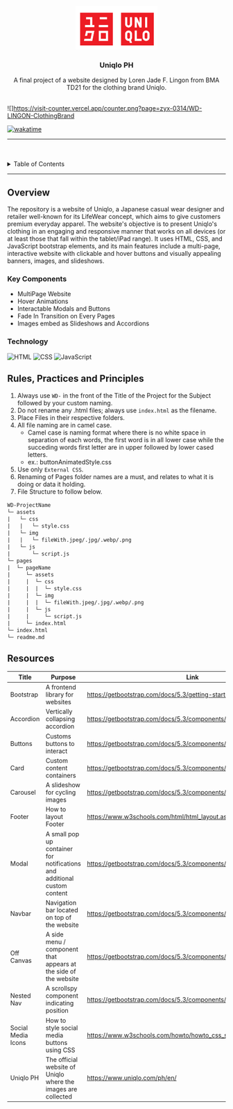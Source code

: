 <a name="readme-top">

<br/>

<br />
<div align="center">
  <a href="https://github.com/zyx-0314/">
  <!-- TODO: If you want to add logo or banner you can add it here -->
    <img src="./assets/img/Uniqlo Logo.png" alt="Uniqlo-Logo" width="auto" height="100">
  </a>
<!-- TODO: Change Title to the name of the title of your Project -->
  <h3 align="center">Uniqlo PH</h3>
</div>
<!-- TODO: Make a short description -->
<div align="center">
  A final project of a website designed by Loren Jade F. Lingon from BMA TD21 for the clothing brand Uniqlo.
</div>

<br />

<!-- TODO: Change the zyx-0314 into your github username  -->
<!-- TODO: Change the WD-Template-Project into the same name of your folder -->
![]https://visit-counter.vercel.app/counter.png?page=zyx-0314/WD-LINGON-ClothingBrand

[![wakatime](https://wakatime.com/badge/user/030f1a55-0207-40f8-af4f-6abbce842f40/project/d3e1574e-0d6b-4acd-a474-7aeba1c664c0.svg)](https://wakatime.com/badge/user/030f1a55-0207-40f8-af4f-6abbce842f40/project/d3e1574e-0d6b-4acd-a474-7aeba1c664c0)

---

<br />
<br />

<!-- TODO: If you want to add more layers for your readme -->
<details>
  <summary>Table of Contents</summary>
  <ol>
    <li>
      <a href="#overview">Overview</a>
      <ol>
        <li>
          <a href="#key-components">Key Components</a>
        </li>
        <li>
          <a href="#technology">Technology</a>
        </li>
      </ol>
    </li>
    <li>
      <a href="#rule,-practices-and-principles">Rules, Practices and Principles</a>
    </li>
    <li>
      <a href="#resources">Resources</a>
    </li>
  </ol>
</details>

---

## Overview

<!-- TODO: To be changed -->
<!-- The following are just sample -->
The repository is a website of Uniqlo, a Japanese casual wear designer and retailer well-known for its LifeWear concept, which aims to give customers premium everyday apparel. The website's objective is to present Uniqlo's clothing in an engaging and responsive manner that works on all devices (or at least those that fall within the tablet/iPad range). It uses HTML, CSS, and JavaScript bootstrap elements, and its main features include a multi-page, interactive website with clickable and hover buttons and visually appealing banners, images, and slideshows.

<!--Guiding Question:
- What is the project
- Whats the purpose
- What are key components
- What technology used and how it is used-->

### Key Components
<!-- TODO: List of Key Components -->
<!-- The following are just sample -->
- MultiPage Website
- Hover Animations
- Interactable Modals and Buttons
- Fade In Transition on Every Pages
- Images embed as Slideshows and Accordions

### Technology
<!-- TODO: List of Technology Used -->
![HTML](https://img.shields.io/badge/HTML-E34F26?style=for-the-badge&logo=html5&logoColor=white)
![CSS](https://img.shields.io/badge/CSS-1572B6?style=for-the-badge&logo=css3&logoColor=white)
![JavaScript](https://img.shields.io/badge/JavaScript-F7DF1E?style=for-the-badge&logo=javascript&logoColor=white)

## Rules, Practices and Principles
1. Always use `WD-` in the front of the Title of the Project for the Subject followed by your custom naming.
2. Do not rename any .html files; always use `index.html` as the filename.
3. Place Files in their respective folders.
4. All file naming are in camel case.
   - Camel case is naming format where there is no white space in separation of each words, the first word is in all lower case while the succeding words first letter are in upper followed by lower cased letters.
   - ex.: buttonAnimatedStyle.css
5. Use only `External CSS`.
6. Renaming of Pages folder names are a must, and relates to what it is doing or data it holding.
7. File Structure to follow below.

```
WD-ProjectName
└─ assets
|   └─ css
|   |   └─ style.css
|   └─ img
|   |   └─ fileWith.jpeg/.jpg/.webp/.png
|   └─ js
|       └─ script.js
└─ pages
|  └─ pageName
|     └─ assets
|     |  └─ css
|     |  |  └─ style.css
|     |  └─ img
|     |  |  └─ fileWith.jpeg/.jpg/.webp/.png
|     |  └─ js
|     |     └─ script.js
|     └─ index.html
└─ index.html
└─ readme.md
```

## Resources

<!-- TODO: Add References -->
| Title | Purpose | Link |
|-|-|-|
| Bootstrap | A frontend library for websites | https://getbootstrap.com/docs/5.3/getting-started/introduction/ |
| Accordion | Vertically collapsing accordion | https://getbootstrap.com/docs/5.3/components/accordion/ |
| Buttons | Customs buttons to interact | https://getbootstrap.com/docs/5.3/components/buttons/ |
| Card | Custom content containers | https://getbootstrap.com/docs/5.3/components/card/ |
| Carousel | A slideshow for cycling images | https://getbootstrap.com/docs/5.3/components/carousel/ |
| Footer | How to layout Footer | https://www.w3schools.com/html/html_layout.asp |
| Modal | A small pop up container for notifications and additional custom content | https://getbootstrap.com/docs/5.3/components/modal/ |
| Navbar | Navigation bar located on top of the website | https://getbootstrap.com/docs/5.3/components/navbar/ |
| Off Canvas | A side menu / component that appears at the side of the website | https://getbootstrap.com/docs/5.3/components/offcanvas/ |
| Nested Nav | A scrollspy component indicating position | https://getbootstrap.com/docs/5.3/components/scrollspy/ |
| Social Media Icons | How to style social media buttons using CSS | https://www.w3schools.com/howto/howto_css_social_media_buttons.asp |
| Uniqlo PH | The official website of Uniqlo where the images are collected | https://www.uniqlo.com/ph/en/ |